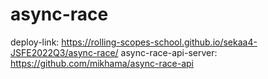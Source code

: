 # async-race
deploy-link: https://rolling-scopes-school.github.io/sekaa4-JSFE2022Q3/async-race/
async-race-api-server: https://github.com/mikhama/async-race-api
